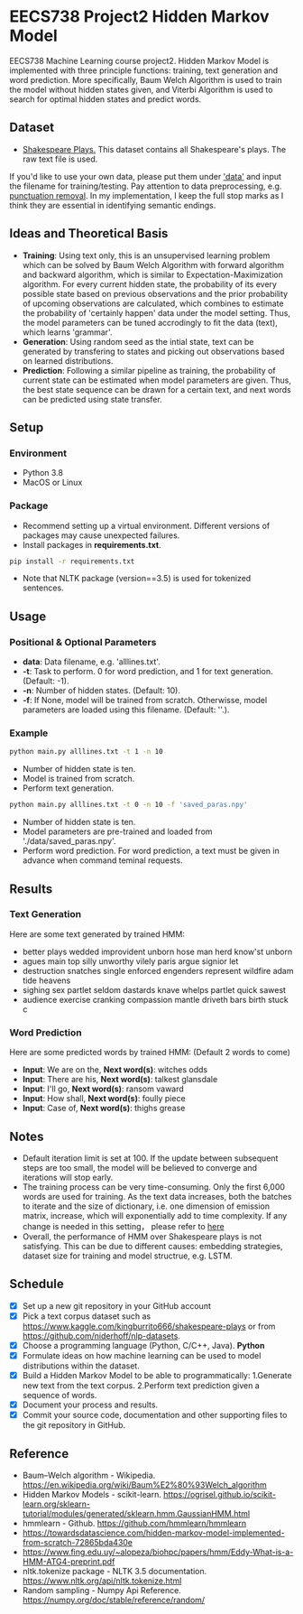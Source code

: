 # EECS738 Project2 Hidden Markov Model
EECS738 Machine Learning course project2. Hidden Markov Model is implemented with three principle functions: training, text generation and word prediction. More specifically, Baum Welch Algorithm is used to train the model without hidden states given, and Viterbi Algorithm is used to search for optimal hidden states and predict words.

## Dataset
* [Shakespeare Plays.](https://www.kaggle.com/kingburrito666/shakespeare-plays) This dataset contains all Shakespeare's plays. The raw text file is used.

If you'd like to use your own data, please put them under ['data'](https://github.com/liuzey/EECS738_Project2/tree/main/data) and input the filename for training/testing. Pay attention to data preprocessing, e.g. [punctuation removal](https://github.com/liuzey/EECS738_Project2/blob/d5351c0f37cb108852f6ae24dc9216af31a128a7/main.py#L25). In my implementation, I keep the full stop marks as I think they are essential in identifying semantic endings.


## Ideas and Theoretical Basis
* **Training**: Using text only, this is an unsupervised learning problem which can be solved by Baum Welch Algorithm with forward algorithm and backward algorithm, which is similar to Expectation-Maximization algorithm. For every current hidden state, the probability of its every possible state based on previous observations and the prior probability of upcoming observations are calculated, which combines to estimate the probability of 'certainly happen' data under the model setting. Thus, the model parameters can be tuned accrodingly to fit the data (text), which learns 'grammar'.
* **Generation**: Using random seed as the intial state, text can be generated by transfering to states and picking out observations based on learned distributions.
* **Prediction**: Following a similar pipeline as training, the probability of current state can be estimated when model parameters are given. Thus, the best state sequence can be drawn for a certain text, and next words can be predicted using state transfer.

## Setup
### Environment
* Python 3.8
* MacOS or Linux

### Package
* Recommend setting up a virtual environment. Different versions of packages may cause unexpected failures.
* Install packages in **requirements.txt**.
```bash
pip install -r requirements.txt
``` 
* Note that NLTK package (version==3.5) is used for tokenized sentences.

## Usage
### Positional & Optional Parameters
* **data**: Data filename, e.g. 'alllines.txt'.
* **-t**: Task to perform. 0 for word prediction, and 1 for text generation. (Default: -1).
* **-n**: Number of hidden states. (Default: 10).
* **-f**: If None, model will be trained from scratch. Otherwisse, model parameters are loaded using this filename. (Default: ''.).

### Example
```bash
python main.py alllines.txt -t 1 -n 10
```
* Number of hidden state is ten.
* Model is trained from scratch.
* Perform text generation.
```bash
python main.py alllines.txt -t 0 -n 10 -f 'saved_paras.npy'
```
* Number of hidden state is ten.
* Model parameters are pre-trained and loaded from './data/saved_paras.npy'.
* Perform word prediction. For word prediction, a text must be given in advance when command teminal requests.

## Results
### Text Generation
Here are some text generated by trained HMM:
* better plays wedded improvident unborn hose man herd know'st unborn 
* agues main top silly unworthy vilely paris argue signior let 
* destruction snatches single enforced engenders represent wildfire adam tide heavens 
* sighing sex partlet seldom dastards knave whelps partlet quick sawest 
* audience exercise cranking compassion mantle driveth bars birth stuck c 

### Word Prediction
Here are some predicted words by trained HMM: (Default 2 words to come)
* **Input**: We are on the, **Next word(s)**: witches odds 
* **Input**: There are his, **Next word(s)**: talkest glansdale 
* **Input**: I'll go, **Next word(s)**: ransom vaward 
* **Input**: How shall, **Next word(s)**: foully piece
* **Input**: Case of, **Next word(s)**: thighs grease 



## Notes
* Default iteration limit is set at 100. If the update between subsequent steps are too small, the model will be believed to converge and iterations will stop early.
* The training process can be very time-consuming. Only the first 6,000 words are used for training. As the text data increases, both the batches to iterate and the size of dictionary, i.e. one dimension of emission matrix, increase, which will exponentially add to time complexity. If any change is needed in this setting， please refer to [here](https://github.com/liuzey/EECS738_Project2/blob/af0c252da06b6a10647e082f06b02b121b6abdfc/main.py#L38)
* Overall, the performance of HMM over Shakespeare plays is not satisfying. This can be due to different causes: embedding strategies, dataset size for training and model structrue, e.g. LSTM.

## Schedule
- [x] Set up a new git repository in your GitHub account
- [x] Pick a text corpus dataset such as https://www.kaggle.com/kingburrito666/shakespeare-plays or from https://github.com/niderhoff/nlp-datasets.
- [x] Choose a programming language (Python, C/C++, Java). **Python**
- [x] Formulate ideas on how machine learning can be used to model distributions within the dataset.
- [x] Build a Hidden Markov Model to be able to programmatically: 1.Generate new text from the text corpus. 2.Perform text prediction given a sequence of words.
- [x] Document your process and results.
- [x] Commit your source code, documentation and other supporting files to the git repository in GitHub.

## Reference
* Baum–Welch algorithm - Wikipedia. https://en.wikipedia.org/wiki/Baum%E2%80%93Welch_algorithm
* Hidden Markov Models - scikit-learn. https://ogrisel.github.io/scikit-learn.org/sklearn-tutorial/modules/generated/sklearn.hmm.GaussianHMM.html
* hmmlearn - Github. https://github.com/hmmlearn/hmmlearn
* https://towardsdatascience.com/hidden-markov-model-implemented-from-scratch-72865bda430e
* https://www.fing.edu.uy/~alopeza/biohpc/papers/hmm/Eddy-What-is-a-HMM-ATG4-preprint.pdf
* nltk.tokenize package - NLTK 3.5 documentation. https://www.nltk.org/api/nltk.tokenize.html
* Random sampling - Numpy Api Reference. https://numpy.org/doc/stable/reference/random/

